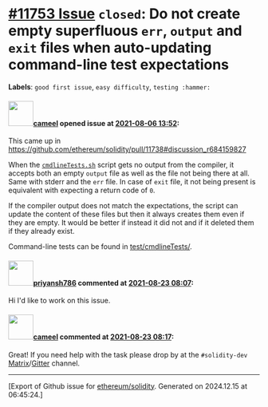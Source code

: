 # [\#11753 Issue](https://github.com/ethereum/solidity/issues/11753) `closed`: Do not create empty superfluous `err`, `output` and `exit` files when auto-updating command-line test expectations
**Labels**: `good first issue`, `easy difficulty`, `testing :hammer:`


#### <img src="https://avatars.githubusercontent.com/u/137030?v=4" width="50">[cameel](https://github.com/cameel) opened issue at [2021-08-06 13:52](https://github.com/ethereum/solidity/issues/11753):

This came up in https://github.com/ethereum/solidity/pull/11738#discussion_r684159827

When the [`cmdlineTests.sh`](https://github.com/ethereum/solidity/blob/develop/test/cmdlineTests.sh) script gets no output from the compiler, it accepts both an empty `output` file as well as the file not being there at all. Same with stderr and the `err` file. In case of `exit` file, it not being present is equivalent with expecting a return code of `0`.

If the compiler output does not match the expectations, the script can update the content of these files but then it always creates them even if they are empty. It would be better if instead it did not and if it deleted them if they already exist.

Command-line tests can be found in [test/cmdlineTests/](https://github.com/ethereum/solidity/tree/develop/test/cmdlineTests).

#### <img src="https://avatars.githubusercontent.com/u/42498076?v=4" width="50">[priyansh786](https://github.com/priyansh786) commented at [2021-08-23 08:07](https://github.com/ethereum/solidity/issues/11753#issuecomment-903538967):

Hi I'd like to work on this issue.

#### <img src="https://avatars.githubusercontent.com/u/137030?v=4" width="50">[cameel](https://github.com/cameel) commented at [2021-08-23 08:17](https://github.com/ethereum/solidity/issues/11753#issuecomment-903546394):

Great! If you need help with the task please drop by at the `#solidity-dev` [Matrix](https://app.element.io/#/room/#ethereum_solidity-dev:gitter.im)/[Gitter](https://gitter.im/ethereum/solidity-dev) channel.


-------------------------------------------------------------------------------



[Export of Github issue for [ethereum/solidity](https://github.com/ethereum/solidity). Generated on 2024.12.15 at 06:45:24.]
